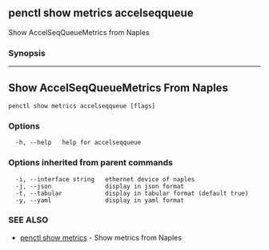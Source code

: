 ## penctl show metrics accelseqqueue

Show AccelSeqQueueMetrics from Naples

### Synopsis



---------------------------------
 Show AccelSeqQueueMetrics From Naples 
---------------------------------


```
penctl show metrics accelseqqueue [flags]
```

### Options

```
  -h, --help   help for accelseqqueue
```

### Options inherited from parent commands

```
  -i, --interface string   ethernet device of naples
  -j, --json               display in json format
  -t, --tabular            display in tabular format (default true)
  -y, --yaml               display in yaml format
```

### SEE ALSO
* [penctl show metrics](penctl_show_metrics.md)	 - Show metrics from Naples

